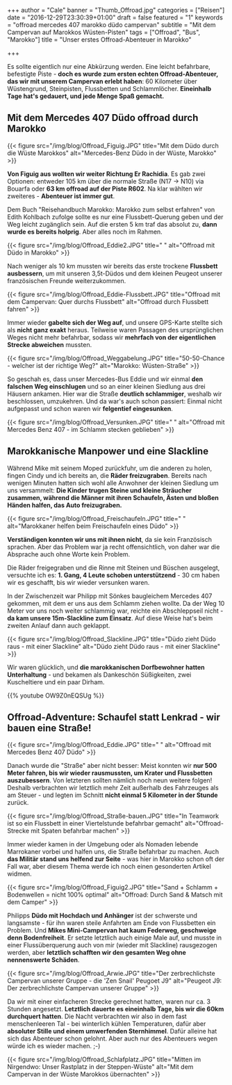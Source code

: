 +++
author = "Cale"
banner = "Thumb_Offroad.jpg"
categories = ["Reisen"]
date = "2016-12-29T23:30:39+01:00"
draft = false
featured = "1"
keywords = "offroad mercedes 407 marokko düdo campervan"
subtitle = "Mit dem Campervan auf Marokkos Wüsten-Pisten"
tags = ["Offroad", "Bus", "Marokko"]
title = "Unser erstes Offroad-Abenteuer in Marokko"

+++

Es sollte eigentlich nur eine Abkürzung werden. Eine leicht befahrbare, befestigte Piste - **doch es wurde zum ersten echten Offroad-Abenteuer, das wir mit unserem Campervan erlebt haben**: 60 Kilometer über Wüstengrund, Steinpisten, Flussbetten und Schlammlöcher. **Eineinhalb Tage hat's gedauert, und jede Menge Spaß gemacht.**<!--more-->

## Mit dem Mercedes 407 Düdo offroad durch Marokko

{{< figure src="/img/blog/Offroad_Figuig.JPG" title="Mit dem Düdo durch die Wüste Marokkos" alt="Mercedes-Benz Düdo in der Wüste, Marokko" >}}  

**Von Figuig aus wollten wir weiter Richtung Er Rachidia**. Es gab zwei Optionen: entweder 105 km über die normale Straße (N17 -> N10) via Bouarfa oder **63 km offroad auf der Piste R602**. Na klar wählten wir zweiteres - **Abenteuer ist immer gut**.    

Dem Buch "Reisehandbuch Marokko: Marokko zum selbst erfahren" von Edith Kohlbach zufolge sollte es nur eine Flussbett-Querung geben und der Weg leicht zugänglich sein. Auf die ersten 5 km traf das absolut zu, **dann wurde es bereits holprig**. Aber alles noch im Rahmen.    

{{< figure src="/img/blog/Offroad_Eddie2.JPG" title=" " alt="Offroad mit Düdo in Marokko" >}}  

Nach weniger als 10 km mussten wir bereits das erste trockene **Flussbett ausbessern**, um mit unseren 3,5t-Düdos und dem kleinen Peugeot unserer französischen Freunde weiterzukommen.     

{{< figure src="/img/blog/Offroad_Eddie-Flussbett.JPG" title="Offroad mit dem Campervan: Quer durchs Flussbett" alt="Offroad durch Flussbett fahren" >}} 

Immer wieder **gabelte sich der Weg auf**, und unsere GPS-Karte stellte sich als **nicht ganz exakt** heraus. Teilweise waren Passagen des ursprünglichen Weges nicht mehr befahrbar, sodass wir **mehrfach von der eigentlichen Strecke abweichen** mussten.     

{{< figure src="/img/blog/Offroad_Weggabelung.JPG" title="50-50-Chance - welcher ist der richtige Weg?" alt="Marokko: Wüsten-Straße" >}} 

So geschah es, dass unser Mercedes-Bus Eddie und wir einmal **den falschen Weg einschlugen** und so an einer kleinen Siedlung aus drei Häusern ankamen. Hier war die Straße **deutlich schlammiger**, weshalb wir beschlossen, umzukehren. Und da war's auch schon passiert: Einmal nicht aufgepasst und schon waren wir **felgentief eingesunken**.   

{{< figure src="/img/blog/Offroad_Versunken.JPG" title=" " alt="Offroad mit Mercedes Benz 407 - im Schlamm stecken geblieben" >}}

## Marokkanische Manpower und eine Slackline

Während Mike mit seinem Moped zurückfuhr, um die anderen zu holen, fingen Cindy und ich bereits an, die **Räder freizugraben**. Bereits nach wenigen Minuten hatten sich wohl alle Anwohner der kleinen Siedlung um uns versammelt: **Die Kinder trugen Steine und kleine Sträucher zusammen, während die Männer mit ihren Schaufeln, Ästen und bloßen Händen halfen, das Auto freizugraben.**    

{{< figure src="/img/blog/Offroad_Freischaufeln.JPG" title=" " alt="Marokkaner helfen beim Freischaufeln eines Düdo" >}}

**Verständigen konnten wir uns mit ihnen nicht**, da sie kein Französisch sprachen. Aber das Problem war ja recht offensichtlich, von daher war die Absprache auch ohne Worte kein Problem.    

Die Räder freigegraben und die Rinne mit Steinen und Büschen ausgelegt, versuchte ich es: **1. Gang, 4 Leute schoben unterstützend** - 30 cm haben wir es geschafft, bis wir wieder versunken waren.

In der Zwischenzeit war Philipp mit Sönkes baugleichem Mercedes 407 gekommen, mit dem er uns aus dem Schlamm ziehen wollte. Da der Weg 10 Meter vor uns noch weiter schlammig war, reichte ein Abschleppseil nicht - **da kam unsere 15m-Slackline zum Einsatz**. Auf diese Weise hat's beim zweiten Anlauf dann auch geklappt. 

{{< figure src="/img/blog/Offroad_Slackline.JPG" title="Düdo zieht Düdo raus - mit einer Slackline" alt="Düdo zieht Düdo raus - mit einer Slackline" >}}  

Wir waren glücklich, und **die marokkanischen Dorfbewohner hatten Unterhaltung** - und bekamen als Dankeschön Süßigkeiten, zwei Kuscheltiere und ein paar Dirham.

{{% youtube OW9Z0nEQSUg %}}


## Offroad-Adventure: Schaufel statt Lenkrad - wir bauen eine Straße!

{{< figure src="/img/blog/Offroad_Eddie.JPG" title=" " alt="Offroad mit Mercedes Benz 407 Düdo" >}}

Danach wurde die "Straße" aber nicht besser: Meist konnten wir **nur 500 Meter fahren, bis wir wieder rausmussten, um Krater und Flussbetten auszubessern**. Von letzteren sollten nämlich noch neun weitere folgen! Deshalb verbrachten wir letztlich mehr Zeit außerhalb des Fahrzeuges als am Steuer - und legten im Schnitt **nicht einmal 5 Kilometer in der Stunde** zurück.   

{{< figure src="/img/blog/Offroad_Straße-bauen.JPG" title="In Teamwork ist so ein Flussbett in einer Viertelstunde befahrbar gemacht" alt="Offroad-Strecke mit Spaten befahrbar machen" >}}   

Immer wieder kamen in der Umgebung oder als Nomaden lebende Marrokaner vorbei und halfen uns, die Straße befahrbar zu machen. Auch **das Militär stand uns helfend zur Seite** - was hier in Marokko schon oft der Fall war, aber diesem Thema werde ich noch einen gesonderten Artikel widmen.  

{{< figure src="/img/blog/Offroad_Figuig2.JPG" title="Sand + Schlamm + Bodenwellen = nicht 100% optimal" alt="Offroad: Durch Sand & Matsch mit dem Camper" >}} 

Philipps **Düdo mit Hochdach und Anhänger** ist der schwerste und langsamste - für ihn waren steile Anfahrten am Ende von Flussbetten ein Problem. Und **Mikes Mini-Campervan hat kaum Federweg, geschweige denn Bodenfreiheit**. Er setzte letztlich auch einige Male auf, und musste in einer Flussüberquerung auch von mir (wieder mit Slackline) rausgezogen werden, aber **letztlich schafften wir den gesamten Weg ohne nennenswerte Schäden**.    

{{< figure src="/img/blog/Offroad_Arwie.JPG" title="Der zerbrechlichste Campervan unserer Gruppe - die 'Zen Snail' Peugoet J9" alt="Peugeot J9: Der zerbrechlichste Campervan unserer Gruppe" >}}  

Da wir mit einer einfacheren Strecke gerechnet hatten, waren nur ca. 3 Stunden angesetzt. **Letztlich dauerte es eineinhalb Tage, bis wir die 60km durchquert hatten**. Die Nacht verbrachten wir also in dem fast menschenleeren Tal - bei winterlich kühlen Temperaturen, dafür aber **absoluter Stille und einem umwerfenden Sternhimmel**. Dafür alleine hat sich das Abenteuer schon gelohnt. Aber auch nur des Abenteuers wegen würde ich es wieder machen. ;-)

{{< figure src="/img/blog/Offroad_Schlafplatz.JPG" title="Mitten im Nirgendwo: Unser Rastplatz in der Steppen-Wüste" alt="Mit dem Campervan in der Wüste Marokkos übernachten" >}}